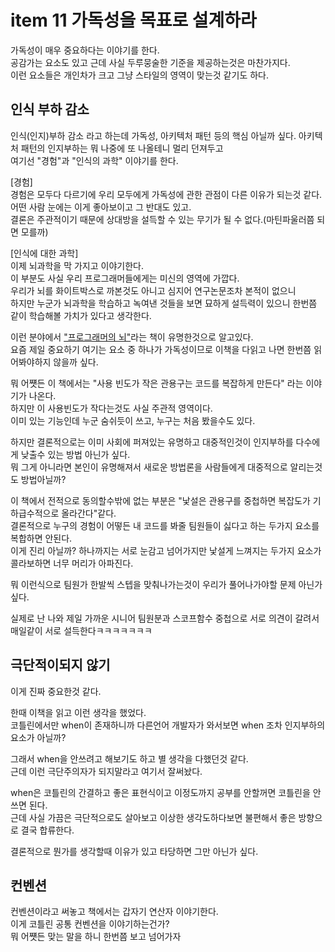 # item 11 가독성을 목표로 설계하라

가독성이 매우 중요하다는 이야기를 한다.  
공감가는 요소도 있고 근데 사실 두루뭉술한 기준을 제공하는것은 마찬가지다.  
이런 요소들은 개인차가 크고 그냥 스타일의 영역이 맞는것 같기도 하다.  

## 인식 부하 감소
인식(인지)부하 감소 라고 하는데 가독성, 아키텍처 패턴 등의 핵심 아닐까 싶다.
아키텍처 패턴의 인지부하는 뭐 나중에 또 나올테니 멀리 던져두고  
여기선 "경험"과 "인식의 과학" 이야기를 한다.  

[경험]  
경험은 모두다 다르기에 우리 모두에게 가독성에 관한 관점이 다른 이유가 되는것 같다.  
어떤 사람 눈에는 이게 좋아보이고 그 반대도 있고.  
결론은 주관적이기 때문에 상대방을 설득할 수 있는 무기가 될 수 없다.(마틴파울러쯤 되면 모를까)

[인식에 대한 과학]  
이제 뇌과학을 막 가지고 이야기한다.  
이 부분도 사실 우리 프로그래머들에게는 미신의 영역에 가깝다.  
우리가 뇌를 화이트박스로 까본것도 아니고 심지어 연구논문조차 본적이 없으니  
하지만 누군가 뇌과학을 학습하고 녹여낸 것들을 보면 묘하게 설득력이 있으니 한번쯤 같이 학습해볼 가치가 있다고 생각한다.  

이런 분야에서 ["프로그래머의 뇌"](https://search.shopping.naver.com/book/catalog/32445223792?cat_id=50005561&frm=PBOKPRO&query=%ED%94%84%EB%A1%9C%EA%B7%B8%EB%9E%98%EB%A8%B8%EC%9D%98+%EB%87%8C&NaPm=ct%3Dm9seof3k%7Cci%3D3cccae6df7d561fb05c0e34de99f88da62750329%7Ctr%3Dboknx%7Csn%3D95694%7Chk%3D2d0b864ca6b800e38b116e3497786f013b7d3c04)라는 책이 유명한것으로 알고있다.  
요즘 제일 중요하기 여기는 요소 중 하나가 가독성이므로 이책을 다읽고 나면 한번쯤 읽어봐야하지 않을까 싶다.

뭐 어쩃든 이 책에서는 "사용 빈도가 작은 관용구는 코드를 복잡하게 만든다" 라는 이야기가 나온다.  
하지만 이 사용빈도가 작다는것도 사실 주관적 영역이다.  
이미 있는 기능인데 누군 숨쉬듯이 쓰고, 누구는 처음 봤을수도 있다.  

하지만 결론적으로는 이미 사회에 퍼져있는 유명하고 대중적인것이 인지부하를 다수에게 낮출수 있는 방법 아닌가 싶다.  
뭐 그게 아니라면 본인이 유명해져서 새로운 방법론을 사람들에게 대중적으로 알리는것도 방법아닐까?  

이 책에서 전적으로 동의할수밖에 없는 부분은 "낯설은 관용구를 중첩하면 복잡도가 기하급수적으로 올라간다"같다.  
결론적으로 누구의 경험이 어떻든 내 코드를 봐줄 팀원들이 싫다고 하는 두가지 요소를 복합하면 안된다.  
이게 진리 아닐까? 하나까지는 서로 눈감고 넘어가지만 낯설게 느껴지는 두가지 요소가 콜라보하면 너무 머리가 아파진다.  

뭐 이런식으로 팀원가 한발씩 스텝을 맞춰나가는것이 우리가 풀어나가야할 문제 아닌가 싶다.  

실제로 난 나와 제일 가까운 시니어 팀원분과 스코프함수 중첩으로 서로 의견이 갈려서 매일같이 서로 설득한다ㅋㅋㅋㅋㅋㅋㅋ

## 극단적이되지 않기
이게 진짜 중요한것 같다.

한때 이책을 읽고 이런 생각을 했었다.  
코틀린에서만 when이 존재하니까 다른언어 개발자가 와서보면 when 조차 인지부하의 요소가 아닐까?  

그래서 when을 안쓰려고 해보기도 하고 별 생각을 다했던것 같다.  
근데 이런 극단주의자가 되지말라고 여기서 잘써놨다.  

when은 코틀린의 간결하고 좋은 표현식이고 이정도까지 공부를 안할꺼면 코틀린을 안쓰면 된다.  
근데 사실 가끔은 극단적으로도 살아보고 이상한 생각도하다보면 불편해서 좋은 방향으로 결국 합류한다.  

결론적으로 뭔가를 생각할때 이유가 있고 타당하면 그만 아닌가 싶다.  

## 컨벤션
컨벤션이라고 써놓고 책에서는 갑자기 연산자 이야기한다.  
이게 코틀린 공통 컨벤션을 이야기하는건가?  
뭐 어쩃든 맞는 말을 하니 한번쯤 보고 넘어가자

